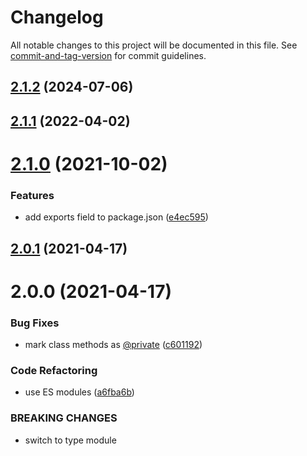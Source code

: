 # Changelog

All notable changes to this project will be documented in this file. See [commit-and-tag-version](https://github.com/absolute-version/commit-and-tag-version) for commit guidelines.

## [2.1.2](https://github.com/dmnsgn/canvas-thumbnail-cache/compare/v2.1.1...v2.1.2) (2024-07-06)



## [2.1.1](https://github.com/dmnsgn/canvas-thumbnail-cache/compare/v2.1.0...v2.1.1) (2022-04-02)



# [2.1.0](https://github.com/dmnsgn/canvas-thumbnail-cache/compare/v2.0.1...v2.1.0) (2021-10-02)


### Features

* add exports field to package.json ([e4ec595](https://github.com/dmnsgn/canvas-thumbnail-cache/commit/e4ec595374db6ec479e5f724862e30fd3e22cc2e))



## [2.0.1](https://github.com/dmnsgn/canvas-thumbnail-cache/compare/v2.0.0...v2.0.1) (2021-04-17)



# 2.0.0 (2021-04-17)


### Bug Fixes

* mark class methods as  [@private](https://github.com/private) ([c601192](https://github.com/dmnsgn/canvas-thumbnail-cache/commit/c6011925417ee2a9f1d2e1693d84a68272ad4e2f))


### Code Refactoring

* use ES modules ([a6fba6b](https://github.com/dmnsgn/canvas-thumbnail-cache/commit/a6fba6bdb280c8d1f512ba9991c80b71b9bd7bbb))


### BREAKING CHANGES

* switch to type module
